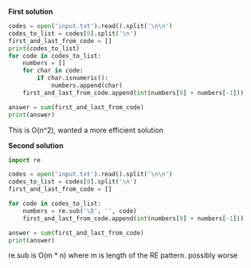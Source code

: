 **First solution**

```python
codes = open('input.txt').read().split('\n\n')
codes_to_list = codes[0].split('\n')
first_and_last_from_code = []
print(codes_to_list)
for code in codes_to_list:
    numbers = []
    for char in code:
        if char.isnumeric():
            numbers.append(char)
    first_and_last_from_code.append(int(numbers[0] + numbers[-1]))

answer = sum(first_and_last_from_code)
print(answer)
```

This is O(n^2), wanted a more efficient solution


**Second solution** 

```python
import re

codes = open('input.txt').read().split('\n\n')
codes_to_list = codes[0].split('\n')
first_and_last_from_code = []

for code in codes_to_list:
    numbers = re.sub('\D', '', code)
    first_and_last_from_code.append(int(numbers[0] + numbers[-1]))

answer = sum(first_and_last_from_code)
print(answer)
```

re.sub is O(m * n) where m is length of the RE pattern.
possibly worse

